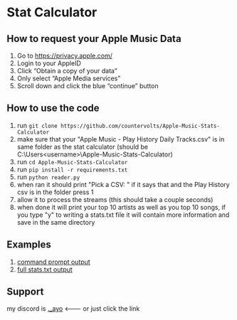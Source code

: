 # Stat Calculator
## How to request your Apple Music Data
1. Go to https://privacy.apple.com/
2. Login to your AppleID
3. Click “Obtain a copy of your data”
4. Only select “Apple Media services”
5. Scroll down and click the blue “continue” button

## How to use the code
1. run ```git clone https://github.com/countervolts/Apple-Music-Stats-Calculator```
2. make sure that your "Apple Music - Play History Daily Tracks.csv" is in same folder as the stat calculator (should be C:\Users\<username>\Apple-Music-Stats-Calculator)
3. run ```cd Apple-Music-Stats-Calculator```
4. run ```pip install -r requirements.txt```
5. run ```python reader.py```
6. when ran it should print "Pick a CSV: " if it says that and the Play History csv is in the folder press 1
7. allow it to process the streams (this should take a couple seconds)
8. when done it will print your top 10 artists as well as you top 10 songs, if you type "y" to writing a stats.txt file it will contain more information and save in the same directory

## Examples
1. [command prompt output](https://github.com/countervolts/Apple-Music-Stats-Calculator/blob/main/examples/top10.txt)
2. [full stats.txt output](https://github.com/countervolts/Apple-Music-Stats-Calculator/blob/main/examples/Stats.txt)

## Support
my discord is [._ayo](https://discord.com/users/488368000055902228) <--- or just click the link
